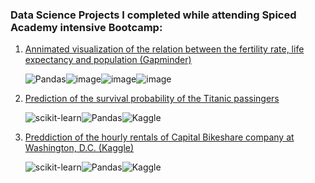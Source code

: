 ###  Data Science Projects I completed while attending Spiced Academy intensive Bootcamp:

1. [Annimated visualization of the relation between the fertility rate, life expectancy and population (Gapminder)](https://github.com/MariaDragoumi/Spiced_projects/tree/master/01_Data_visualization)

    ![Pandas](https://img.shields.io/badge/pandas-%23150458.svg?style=for-the-badge&logo=pandas&logoColor=white)![image](https://img.shields.io/badge/Numpy-777BB4?style=for-the-badge&logo=numpy&logoColor=white)![image](https://img.shields.io/badge/-Matplotlib-orange?style=for-the-badge)![image](https://img.shields.io/badge/-seaborn-9cf?style=for-the-badge)
  
  
2. [Prediction of the survival probability of the Titanic passingers](https://github.com/MariaDragoumi/Spiced_projects/tree/master/02_Titanic)

    ![scikit-learn](https://img.shields.io/badge/scikit--learn-%23F7931E.svg?style=for-the-badge&logo=scikit-learn&logoColor=white)![Pandas](https://img.shields.io/badge/pandas-%23150458.svg?style=for-the-badge&logo=pandas&logoColor=white)![Kaggle](https://img.shields.io/badge/Kaggle-035a7d?style=for-the-badge&logo=kaggle&logoColor=white)

3. [Preddiction of the hourly rentals of Capital Bikeshare company at Washington, D.C. (Kaggle)](https://github.com/MariaDragoumi/Spiced_projects/tree/master/03_Bike_sharing_demand)


    ![scikit-learn](https://img.shields.io/badge/scikit--learn-%23F7931E.svg?style=for-the-badge&logo=scikit-learn&logoColor=white)![Pandas](https://img.shields.io/badge/pandas-%23150458.svg?style=for-the-badge&logo=pandas&logoColor=white)![Kaggle](https://img.shields.io/badge/Kaggle-035a7d?style=for-the-badge&logo=kaggle&logoColor=white)
